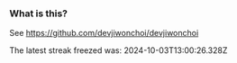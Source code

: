 
### What is this?

See https://github.com/devjiwonchoi/devjiwonchoi

The latest streak freezed was: 2024-10-03T13:00:26.328Z
